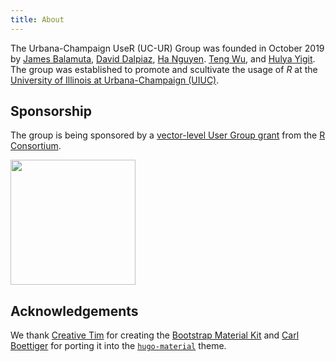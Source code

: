 ```yaml
---
title: About
---
```


The Urbana-Champaign UseR (UC-UR) Group was founded in October 2019 by 
[James Balamuta](http://thecoatlessprofessor.com/),
[David Dalpiaz](https://daviddalpiaz.com/), [Ha Nguyen](www.haknguyen.com).
[Teng Wu](https://stat.illinois.edu/directory/profile/tengwu2), and [Hulya Yigit](https://github.com/hyigit2). The group was established to promote
and scultivate the usage of _R_ at the [University of Illinois at Urbana-Champaign
(UIUC)](https://illinois.edu). 

## Sponsorship

The group is being sponsored by a [vector-level User Group grant](https://www.r-consortium.org/projects/r-user-group-support-program) from the [R Consortium](https://www.r-consortium.org/).

<a href="https://www.r-consortium.org" style="text-decoration:none">
<img src="https://www.r-consortium.org/wp-content/uploads/sites/13/2016/09/RConsortium_Horizontal_Pantone.png" width="200px">
</a>

## Acknowledgements

We thank [Creative Tim](https://www.creative-tim.com/) for creating the 
[Bootstrap Material Kit](https://www.creative-tim.com/product/material-kit) and 
[Carl Boettiger](https://www.carlboettiger.info/) for porting it into the
[`hugo-material`](https://github.com/cboettig/hugo-material) theme.
